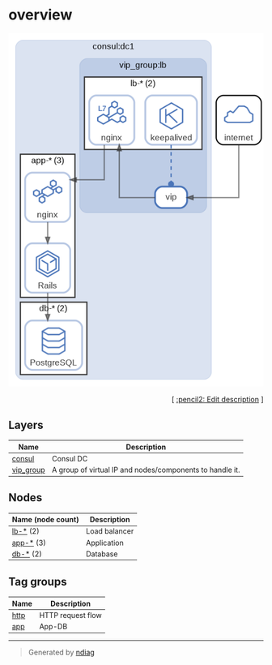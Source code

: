 # overview

![diagram](diagram-overview.png)



<p align="right">
  [ <a href="../input/ndiag.descriptions/_diagram-overview.md">:pencil2: Edit description</a> ]
<p>


## Layers

| Name | Description |
| --- | --- |
| [consul](layer-consul.md) | Consul DC |
| [vip_group](layer-vip_group.md) | A group of virtual IP and nodes/components to handle it. |

## Nodes

| Name (node count) | Description |
| --- | --- |
| [lb-*](node-lb-_.md) (2) | Load balancer |
| [app-*](node-app-_.md) (3) | Application |
| [db-*](node-db-_.md) (2) | Database |

## Tag groups

| Name | Description |
| --- | --- |
| [http](tag-http.md) | HTTP request flow |
| [app](tag-app.md) | App-DB |

---

> Generated by [ndiag](https://github.com/k1LoW/ndiag)
